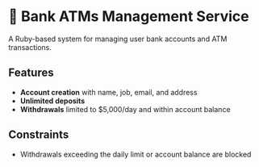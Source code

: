 # 🏦 Bank ATMs Management Service

A Ruby-based system for managing user bank accounts and ATM transactions.

## Features

- **Account creation** with name, job, email, and address
- **Unlimited deposits**
- **Withdrawals** limited to $5,000/day and within account balance

## Constraints

- Withdrawals exceeding the daily limit or account balance are blocked
